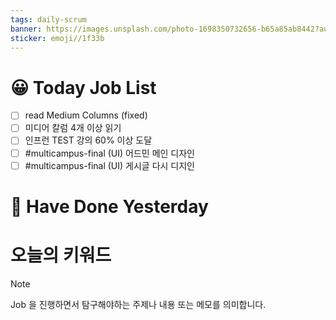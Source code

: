 ```yaml
---
tags: daily-scrum
banner: https://images.unsplash.com/photo-1698350732656-b65a85ab8442?auto=format&fit=crop&q=80&w=2837&ixlib=rb-4.0.3&ixid=M3wxMjA3fDB8MHxwaG90by1wYWdlfHx8fGVufDB8fHx8fA%3D%3D
sticker: emoji//1f33b
---
```

#  😀 Today Job List
- [ ] read Medium Columns (fixed)
- [ ] 미디어 칼럼 4개 이상 읽기
- [ ] 인프런 TEST 강의 60% 이상 도달
- [ ] #multicampus-final  (UI) 어드민 메인 디자인
- [ ] #multicampus-final  (UI) 게시글 다시 디지인

# 🙂 Have Done Yesterday

# 오늘의 키워드

> [!NOTE]
> Job 을 진행하면서 탐구해야하는 주제나 내용 또는 메모를 의미합니다.

